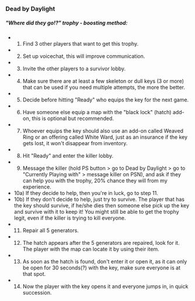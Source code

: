 ### Dead by Daylight

##### "Where did they go!?" trophy - boosting method:  

- 1) Find 3 other players that want to get this trophy.
- 2) Set up voicechat, this will improve communication.
- 3) Invite the other players to a survivor lobby.
- 4) Make sure there are at least a few skeleton or dull keys (3 or more) that can be used if you need multiple attempts, the more the better.
- 5) Decide before hitting "Ready" who equips the key for the next game.
- 6) Have someone else equip a map with the "black lock" (hatch) add-on, this is optional but recommended.
- 7) Whoever equips the key should also use an add-on called Weaved Ring or an offering called White Ward, just as an insurance if the key gets lost, it won't disappear from inventory.
- 8) Hit "Ready" and enter the killer lobby.
- 9) Message the killer (hold PS button > go to Dead by Daylight > go to "Currently Playing with" > message killer on PSN), and ask if they can help you with the trophy, 20% chance they will from my experience.
- 10a) If they decide to help, then you're in luck, go to step 11.
- 10b) If they don't decide to help, just try to survive. The player that has the key should survive, if he/she dies then someone else pick up the key and survive with it to keep it! You might still be able to get the trophy legit, even if the killer is trying to kill everyone.
- 11) Repair all 5 generators.
- 12) The hatch appears after the 5 generators are repaired, look for it. The player with the map can locate it by using their item.
- 13) As soon as the hatch is found, don't enter it or open it, as it can only be open for 30 seconds(?) with the key, make sure everyone is at that spot.
- 14) Now the player with the key opens it and everyone jumps in, in quick succession.
